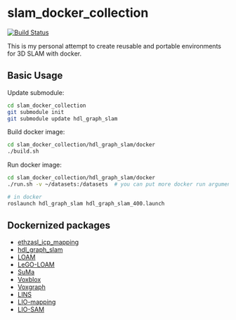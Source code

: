 # slam_docker_collection

[![Build Status](https://travis-ci.org/koide3/slam_docker_collection.svg?branch=master)](https://travis-ci.org/koide3/slam_docker_collection)

This is my personal attempt to create reusable and portable environments for 3D SLAM with docker.

## Basic Usage

Update submodule:
```bash
cd slam_docker_collection
git submodule init
git submodule update hdl_graph_slam
```

Build docker image:
```bash
cd slam_docker_collection/hdl_graph_slam/docker
./build.sh
```

Run docker image:
```bash
cd slam_docker_collection/hdl_graph_slam/docker
./run.sh -v ~/datasets:/datasets  # you can put more docker run arguments here

# in docker
roslaunch hdl_graph_slam hdl_graph_slam_400.launch
```

## Dockernized packages
- [ethzasl_icp_mapping](https://github.com/ethz-asl/ethzasl_icp_mapping)
- [hdl_graph_slam](https://github.com/koide3/hdl_graph_slam)
- [LOAM](https://github.com/laboshinl/loam_velodyne)
- [LeGO-LOAM](https://github.com/RobustFieldAutonomyLab/LeGO-LOAM)
- [SuMa](https://github.com/jbehley/SuMa)
- [Voxblox](https://github.com/ethz-asl/voxblox)
- [Voxgraph](https://github.com/ethz-asl/voxgraph)
- [LINS](https://github.com/ChaoqinRobotics/LINS---LiDAR-inertial-SLAM)
- [LIO-mapping](https://github.com/hyye/lio-mapping)
- [LIO-SAM](https://github.com/TixiaoShan/LIO-SAM)
